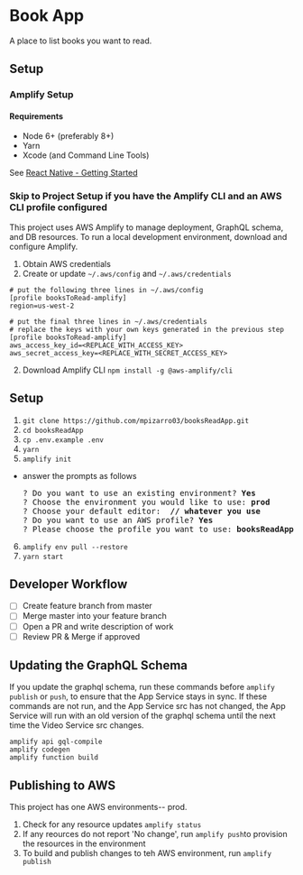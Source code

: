 # Book App

A place to list books you want to read.

## Setup

### Amplify Setup

#### Requirements

- Node 6+ (preferably 8+)
- Yarn
- Xcode (and Command Line Tools)

See [React Native - Getting Started](http://facebook.github.io/react-native/docs/getting-started.html)

### Skip to Project Setup if you have the Amplify CLI and an AWS CLI profile configured

This project uses AWS Amplify to manage deployment, GraphQL schema, and DB resources. To run a local development environment, download and configure Amplify.

1. Obtain AWS credentials
2. Create or update `~/.aws/config` and `~/.aws/credentials`

```
# put the following three lines in ~/.aws/config
[profile booksToRead-amplify]
region=us-west-2
```

```
# put the final three lines in ~/.aws/credentials
# replace the keys with your own keys generated in the previous step
[profile booksToRead-amplify]
aws_access_key_id=<REPLACE_WITH_ACCESS_KEY>
aws_secret_access_key=<REPLACE_WITH_SECRET_ACCESS_KEY>
```

2. Download Amplify CLI
   `npm install -g @aws-amplify/cli`

## Setup

1. `git clone https://github.com/mpizarro03/booksReadApp.git`
2. `cd booksReadApp`
3. `cp .env.example .env`
4. `yarn`
5. `amplify init`

- answer the prompts as follows
  <pre>
  ? Do you want to use an existing environment? <b>Yes</b>
  ? Choose the environment you would like to use: <b>prod</b>
  ? Choose your default editor: <b> // whatever you use</b>
  ? Do you want to use an AWS profile? <b>Yes</b>
  ? Please choose the profile you want to use: <b>booksReadApp</b>
  </pre>

6. `amplify env pull --restore`
7. `yarn start`

## Developer Workflow

- [ ] Create feature branch from master
- [ ] Merge master into your feature branch
- [ ] Open a PR and write description of work
- [ ] Review PR & Merge if approved

## Updating the GraphQL Schema

If you update the graphql schema, run these commands before `amplify publish` or `push`, to ensure that the App Service stays in sync. If these commands are not run, and the App Service src has not changed, the App Service will run with an old version of the graphql schema until the next time the Video Service src changes.

```
amplify api gql-compile
amplify codegen
amplify function build
```

## Publishing to AWS

This project has one AWS environments-- prod.

1.  Check for any resource updates `amplify status`
2.  If any reources do not report 'No change', run `amplify push`to provision the resources in the environment
3.  To build and publish changes to teh AWS environment, run `amplify publish`
